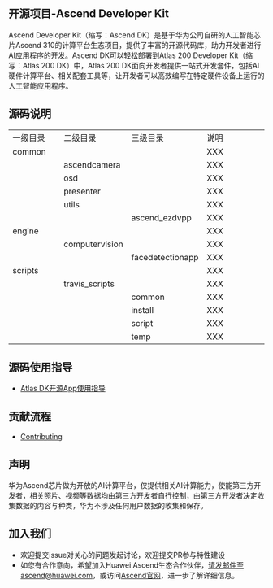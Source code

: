 ## 开源项目-Ascend Developer Kit

Ascend Developer Kit（缩写：Ascend DK）是基于华为公司自研的人工智能芯片Ascend 310的计算平台生态项目，提供了丰富的开源代码库，助力开发者进行AI应用程序的开发。Ascend DK可以轻松部署到Atlas 200 Developer Kit（缩写：Atlas 200 DK）中，Atlas 200 DK面向开发者提供一站式开发套件，包括AI硬件计算平台、相关配套工具等，让开发者可以高效编写在特定硬件设备上运行的人工智能应用程序。

## 源码说明

<table>
<tr> 
	<td width="20%">一级目录</td>
	<td width="20%">二级目录</td>
    <td width="20%">三级目录</td>
	<td >说明</td>
</tr>
<tr>
	<td>common</td>
	<td></td>
    <td></td>
	<td>XXX</td>
</tr>
<tr>
 	<td></td>
	<td>ascendcamera</td>
    <td></td>
	<td>XXX</td>
</tr>
<tr>
	<td></td>
	<td>osd</td>
    <td></td>
	<td>XXX</td>
</tr>
<tr>
	<td></td>
	<td>presenter</td>
    <td></td>
	<td>XXX</td>
</tr>
<tr>
	<td></td>
	<td>utils</td>
    <td></td>
	<td>XXX</td>
</tr>
<tr>
	<td></td>
	<td></td>
    <td>ascend_ezdvpp</td>
	<td>XXX</td>
</tr>
<tr>
	<td>engine</td>
	<td></td>
    <td></td>
	<td>XXX</td>
</tr>
<tr>
	<td></td>
	<td>computervision</td>
    <td></td>
	<td>XXX</td>
</tr>
<tr>
	<td></td>
	<td></td>
    <td>facedetectionapp</td>
	<td>XXX</td>
</tr>
<tr>
	<td>scripts</td>
	<td></td>
    <td></td>
	<td>XXX</td>
</tr>
<tr>
	<td></td>
	<td>travis_scripts</td>
    <td></td>
	<td>XXX</td>
</tr>
<tr>
	<td></td>
	<td></td>
    <td>common</td>
	<td>XXX</td>
</tr>
<tr>
	<td></td>
	<td></td>
    <td>install</td>
	<td>XXX</td>
</tr>
<tr>
	<td></td>
	<td></td>
    <td>script</td>
	<td>XXX</td>
</tr>
<tr>
	<td></td>
	<td></td>
    <td>temp</td>
	<td>XXX</td>
</tr>
</table>

## 源码使用指导
-   [Atlas DK开源App使用指导](https://ascend.github.io/ascenddk-private/doc/samplecode/OverView.html)

## 贡献流程
-   [Contributing](contributing.md)

## 声明
华为Ascend芯片做为开放的AI计算平台，仅提供相关AI计算能力，使能第三方开发者，相关照片、视频等数据均由第三方开发者自行控制，由第三方开发者决定收集数据的内容与种类，华为不涉及任何用户数据的收集和保存。

## 加入我们
* 欢迎提交issue对关心的问题发起讨论，欢迎提交PR参与特性建设
* 如您有合作意向，希望加入Huawei Ascend生态合作伙伴，请发邮件至ascend@huawei.com，或访问[Ascend官网](https://www.huawei.com/minisite/ascend/cn/index.html)，进一步了解详细信息。
